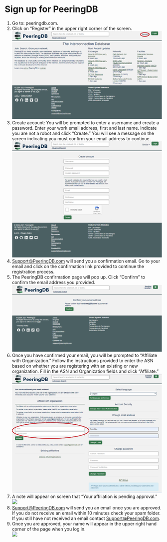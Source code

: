 # Sign up for PeeringDB

1. Go to: peeringdb.com. 
2. Click on “Register” in the upper right corner of the screen.  
![](img/sign-up-for-PeeringDB-images/step2and9.jpg)
3. Create account: You will be prompted to enter a username and create a password. Enter your work email address, first and last name. Indicate you are not a robot and click “Create.” You will see a message on the screen indicating you must confirm your email address to continue.  
![](img/sign-up-for-PeeringDB-images/step3.jpg)  
4. Support@PeeringDB.com will send you a confirmation email. Go to your email and click on the confirmation link provided to continue the registration process.  
5. The PeeringDB confirmation page will pop up. Click “Confirm” to confirm the email address you provided.  
![](img/sign-up-for-PeeringDB-images/step5.jpg)
6. Once you have confirmed your email, you will be prompted to “Affiliate with Organization.” Follow the instructions provided to enter the ASN based on whether you are registering with an existing or new organization. Fill in the ASN and Organization fields and click “Affiliate.”  
![](img/sign-up-for-PeeringDB-images/step6.jpg)  
7. A note will appear on screen that “Your affiliation is pending approval.”  
![](sign-up-for-PeeringDB-images/img/step7.jpg)  
8. Support@PeeringDB.com will send you an email once you are approved. If you do not receive an email within 10 minutes check your spam folder. If you still have not received an email contact Support@PeeringDB.com.  
9. Once you are approved, your name will appear in the upper right hand corner of the page when you log in.  
![](sign-up-for-PeeringDB-images/img/step2and9.jpg)
